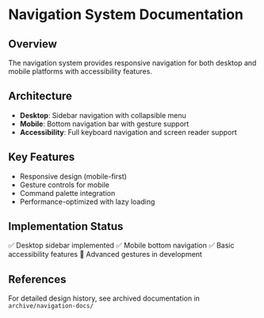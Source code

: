 # Navigation System Documentation

## Overview
The navigation system provides responsive navigation for both desktop and mobile platforms with accessibility features.

## Architecture
- **Desktop**: Sidebar navigation with collapsible menu
- **Mobile**: Bottom navigation bar with gesture support
- **Accessibility**: Full keyboard navigation and screen reader support

## Key Features
- Responsive design (mobile-first)
- Gesture controls for mobile
- Command palette integration
- Performance-optimized with lazy loading

## Implementation Status
✅ Desktop sidebar implemented
✅ Mobile bottom navigation
✅ Basic accessibility features
🔄 Advanced gestures in development

## References
For detailed design history, see archived documentation in `archive/navigation-docs/`